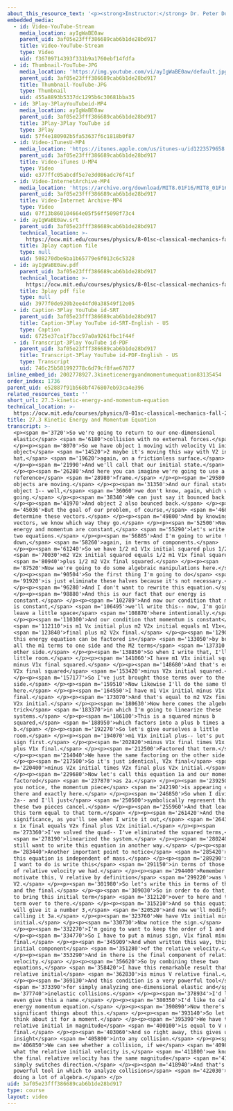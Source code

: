 ```yaml
---
about_this_resource_text: '<p><strong>Instructor:</strong> Dr. Peter Dourmashkin</p>'
embedded_media:
  - id: Video-YouTube-Stream
    media_location: ayIgWaBE0aw
    parent_uid: 3af05e23fff386689cab6b1de28bd917
    title: Video-YouTube-Stream
    type: Video
    uid: f36709714393f331b9a1760ebf14fdfa
  - id: Thumbnail-YouTube-JPG
    media_location: 'https://img.youtube.com/vi/ayIgWaBE0aw/default.jpg'
    parent_uid: 3af05e23fff386689cab6b1de28bd917
    title: Thumbnail-YouTube-JPG
    type: Thumbnail
    uid: 455a8893b5337dc1295b6c30681bba35
  - id: 3Play-3PlayYouTubeid-MP4
    media_location: ayIgWaBE0aw
    parent_uid: 3af05e23fff386689cab6b1de28bd917
    title: 3Play-3Play YouTube id
    type: 3Play
    uid: 57f4e180902b5fa53637f6c1818b0f87
  - id: Video-iTunesU-MP4
    media_location: 'https://itunes.apple.com/us/itunes-u/id1223579658'
    parent_uid: 3af05e23fff386689cab6b1de28bd917
    title: Video-iTunes U-MP4
    type: Video
    uid: e377ffc05abcdf5e7e3d086adc76f41f
  - id: Video-InternetArchive-MP4
    media_location: 'https://archive.org/download/MIT8.01F16/MIT8_01F16_L27v03_360p.mp4'
    parent_uid: 3af05e23fff386689cab6b1de28bd917
    title: Video-Internet Archive-MP4
    type: Video
    uid: 07f13b860104664e05f56ff5098f73c4
  - id: ayIgWaBE0aw.srt
    parent_uid: 3af05e23fff386689cab6b1de28bd917
    technical_location: >-
      https://ocw.mit.edu/courses/physics/8-01sc-classical-mechanics-fall-2016/week-9-collision-theory/27.3-kinetic-energy-and-momentum-equation/27.3-kinetic-energy-and-momentum-equation/ayIgWaBE0aw.srt
    title: 3play caption file
    type: null
    uid: 508270dbe6ba1b65779e6f013c6c5328
  - id: ayIgWaBE0aw.pdf
    parent_uid: 3af05e23fff386689cab6b1de28bd917
    technical_location: >-
      https://ocw.mit.edu/courses/physics/8-01sc-classical-mechanics-fall-2016/week-9-collision-theory/27.3-kinetic-energy-and-momentum-equation/27.3-kinetic-energy-and-momentum-equation/ayIgWaBE0aw.pdf
    title: 3play pdf file
    type: null
    uid: 3977f0de920b2ee44fd0a38549f12e05
  - id: Caption-3Play YouTube id-SRT
    parent_uid: 3af05e23fff386689cab6b1de28bd917
    title: Caption-3Play YouTube id-SRT-English - US
    type: Caption
    uid: 6725e37ca1f7bcc97a0a9261fbc1f44f
  - id: Transcript-3Play YouTube id-PDF
    parent_uid: 3af05e23fff386689cab6b1de28bd917
    title: Transcript-3Play YouTube id-PDF-English - US
    type: Transcript
    uid: 746c25b581992778c6d79cf8fae67877
inline_embed_id: 2002778927.3kineticenergyandmomentumequation83135454
order_index: 1736
parent_uid: e52887f91b568bf476807eb93ca4e396
related_resources_text: ''
short_url: 27.3-kinetic-energy-and-momentum-equation
technical_location: >-
  https://ocw.mit.edu/courses/physics/8-01sc-classical-mechanics-fall-2016/week-9-collision-theory/27.3-kinetic-energy-and-momentum-equation/27.3-kinetic-energy-and-momentum-equation
title: 27.3 Kinetic Energy and Momentum Equation
transcript: >-
  <p><span m='3720'>So we're going to return to our one-dimensional
  elastic</span> <span m='6180'>collision with no external forces.</span>
  </p><p><span m='8070'>So we have object 1 moving with velocity V1 initial and
  object</span> <span m='14520'>2 maybe it's moving this way with V2 initial i
  hat,</span> <span m='19620'>again, on a frictionless surface.</span>
  </p><p><span m='21990'>And we'll call that our initial state.</span>
  </p><p><span m='26280'>And here you can imagine we're going to use a ground
  reference</span> <span m='28980'>frame.</span> </p><p><span m='29580'>So both
  objects are moving.</span> </p><p><span m='31350'>And our final state has
  object 1-- well,</span> <span m='36060'>we don't know, again, which way it's
  going.</span> </p><p><span m='38340'>We can just say it bounced back.</span>
  </p><p><span m='41970'>And object 2 also bounced back.</span> </p><p><span
  m='45036'>But the goal of our problem, of course,</span> <span m='46660'>is to
  determine these vectors.</span> </p><p><span m='49800'>And by knowing the
  vectors, we know which way they go.</span> </p><p><span m='52500'>Now because
  energy and momentum are constant,</span> <span m='55290'>let's write down our
  two equations.</span> </p><p><span m='56885'>And I'm going to write them
  down,</span> <span m='58260'>again, in terms of components.</span>
  </p><p><span m='61240'>So we have 1/2 m1 V1x initial squared plus 1/2</span>
  <span m='70030'>m2 V2x initial squared equals 1/2 m1 V1x final squared</span>
  <span m='80940'>plus 1/2 m2 V2x final squared.</span> </p><p><span
  m='87520'>Now we're going to do some algebraic manipulations here.</span>
  </p><p><span m='90504'>So the first thing I'm going to do</span> <span
  m='91920'>is just eliminate these halves because it's not necessary.</span>
  </p><p><span m='96280'>And I don't want to rewrite this equation.</span>
  </p><p><span m='98880'>And this is our fact that our energy is
  constant.</span> </p><p><span m='102789'>And now our condition that momentum
  is constant,</span> <span m='106495'>we'll write this-- now, I'm going to
  leave a little space</span> <span m='108870'>here intentionally.</span>
  </p><p><span m='110300'>And our condition that momentum is constant</span>
  <span m='112110'>is m1 Vx initial plus m2 V2x initial equals m1 V1x</span>
  <span m='123840'>final plus m2 V2x final.</span> </p><p><span m='129030'>Now
  this energy equation can be factored in</span> <span m='133050'>by bringing
  all the m1 terms to one side and the M2 terms</span> <span m='137310'>to the
  other side.</span> </p><p><span m='138850'>So when I write that, I'll need a
  little room.</span> </p><p><span m='141060'>I have m1 V1x initial squared
  minus V1x final squared.</span> </p><p><span m='148680'>And that's equal to m2
  V2x final squared</span> <span m='153420'>minus V2x initial squared.</span>
  </p><p><span m='157177'>So I've just brought those terms over to the other
  side.</span> </p><p><span m='159510'>Now likewise I'll do the same thing down
  here.</span> </p><p><span m='164550'>I have m1 V1x initial minus V1x
  final.</span> </p><p><span m='173070'>And that's equal to m2 V2x final minus
  V2x initial.</span> </p><p><span m='180630'>Now here comes the algebraic
  trick</span> <span m='183370'>in which I'm going to linearize these
  systems.</span> </p><p><span m='186180'>This is a squared minus b
  squared,</span> <span m='188950'>which factors into a plus b times a minus
  b.</span> </p><p><span m='192270'>So let's give ourselves a little
  room.</span> </p><p><span m='194070'>m1 V1x initial plus-- let's put the minus
  sign first.</span> </p><p><span m='202820'>minus V1x final times V1x initial
  plus V1x final.</span> </p><p><span m='212500'>Factored that term.</span>
  </p><p><span m='214040'>We have the same factoring on the other side.</span>
  </p><p><span m='217500'>So it's just identical, V2x final</span> <span
  m='220400'>minus V2x initial times V2x final plus V2x initial.</span>
  </p><p><span m='229680'>Now let's call this equation 1a and our momentum
  factored</span> <span m='237870'>as 2a.</span> </p><p><span m='239250'>Now if
  you notice, the momentum piece</span> <span m='242190'>is appearing exactly
  there and exactly here.</span> </p><p><span m='246850'>So when I divide 1a by
  2a-- and I'll just</span> <span m='250500'>symbolically represent that-- then
  these two pieces cancel.</span> </p><p><span m='255960'>And that leads to just
  this term equal to that term.</span> </p><p><span m='261420'>And the
  significance, as you'll see when I write it out,</span> <span m='264370'>1 of
  x 1x final equals V2x final plus V2x initial.</span> </p><p><span
  m='273360'>I've solved the quad-- I've eliminated the squared terms,</span>
  <span m='278190'>linearized the system.</span> </p><p><span m='280240'>Now I
  still want to write this equation in another way.</span> </p><p><span
  m='283440'>Another important point to notice</span> <span m='285420'>is that
  this equation is independent of mass.</span> </p><p><span m='289290'>Now what
  I want to do is write this</span> <span m='291150'>in terms of those concepts
  of relative velocity we had.</span> </p><p><span m='294400'>Remember just to
  motivate this, V relative by definition</span> <span m='299220'>was V1 minus
  V2.</span> </p><p><span m='301980'>So let's write this in terms of the initial
  and the final.</span> </p><p><span m='309030'>So in order to do that, we have
  to bring this initial term</span> <span m='312120'>over to here and this final
  term over to there.</span> </p><p><span m='315210'>And so this equation, which
  will give it a number 3,</span> <span m='320520'>and now we'll modify that by
  calling it 3a.</span> </p><p><span m='323760'>We have V1x initial minus V2x
  initial.</span> </p><p><span m='330730'>Now notice the sign.</span>
  </p><p><span m='332270'>I'm going to want to keep the order of 1 and 2.</span>
  </p><p><span m='334770'>So I have to put a minus sign, V1x final minus V2x
  final.</span> </p><p><span m='345909'>And when written this way, this is the
  initial component</span> <span m='351280'>of the relative velocity.</span>
  </p><p><span m='353290'>And in there is the final component of relative
  velocity.</span> </p><p><span m='356620'>So by combining these two
  equations,</span> <span m='358420'>I have this remarkable result that V
  relative initial</span> <span m='362830'>is minus V relative final.</span>
  </p><p><span m='369130'>And this condition is a very powerful tool</span>
  <span m='373390'>for simply analyzing one-dimensional elastic and</span> <span
  m='377740'>inelastic collisions.</span> </p><p><span m='378934'>I'd like to
  even give this a name.</span> </p><p><span m='380350'>I'd like to call it the
  energy momentum equation.</span> </p><p><span m='390890'>Now there's a lot of
  significant things about this.</span> </p><p><span m='393140'>So let's just
  think about it for a moment.</span> </p><p><span m='395390'>We have that V
  relative initial in magnitude</span> <span m='400100'>is equal to V relative
  final.</span> </p><p><span m='403060'>And so right away, this gives us some
  insight</span> <span m='405800'>into any collision.</span> </p><p><span
  m='406850'>We can see whether a collision, if we</span> <span m='409850'>know
  what the relative initial velocity is,</span> <span m='411800'>we know that
  the final relative velocity has the same magnitude</span> <span m='416240'>but
  simply switches direction.</span> </p><p><span m='418940'>And that's a
  powerful tool in which to analyze collisions</span> <span m='422030'>without
  doing a lot of algebra.</span> </p>
uid: 3af05e23fff386689cab6b1de28bd917
type: course
layout: video
---
```

